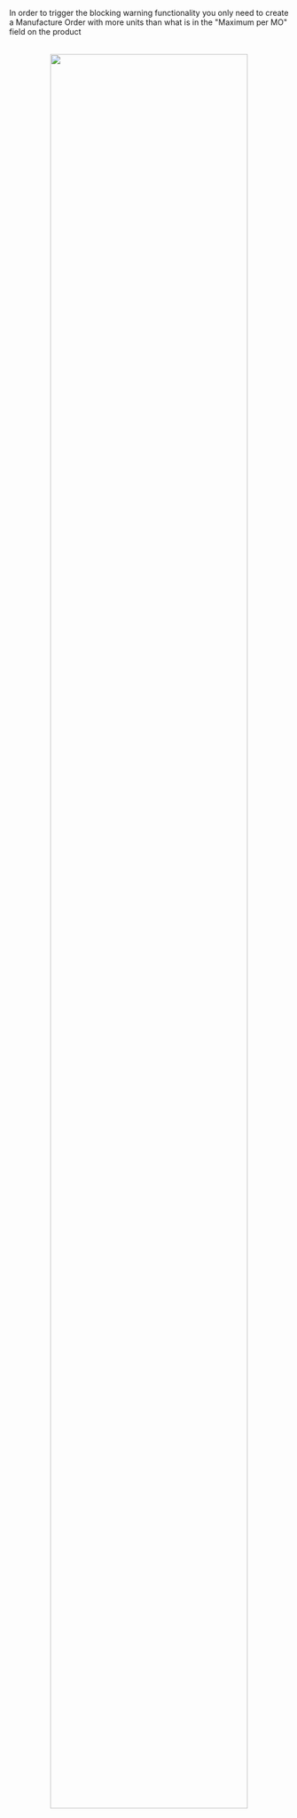 In order to trigger the blocking warning functionality you only need to create a Manufacture Order with more units than what is in the "Maximum per MO" field on the product
    <div align="center" style="margin: 2rem;">
        <img src="./static/description/screenshot2.png" width="90%" style="border-radius: 5px;">
    </div>
